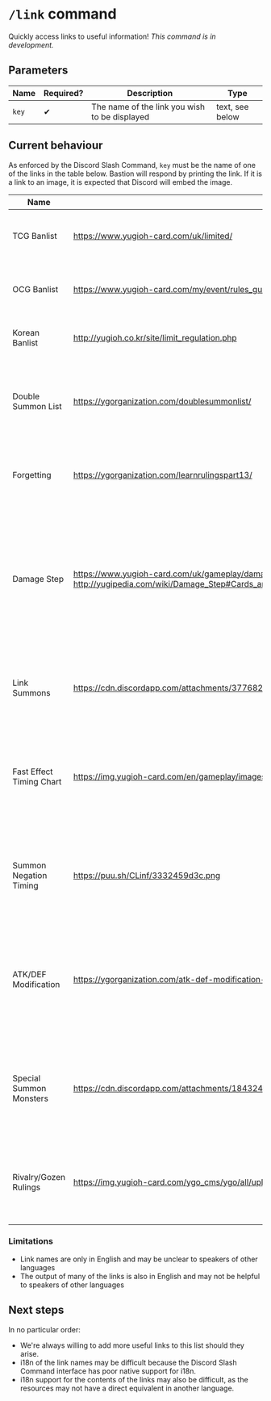 # `/link` command

Quickly access links to useful information! _This command is in development._

## Parameters

Name | Required? | Description | Type
--- | --- | --- | ---
`key` | ✔ | The name of the link you wish to be displayed | text, see below

## Current behaviour

As enforced by the Discord Slash Command, `key` must be the name of one of the links in the table below. Bastion will respond by printing the link. If it is a link to an image, it is expected that Discord will embed the image.

Name | Link | Description
--- | --- | ---
TCG Banlist | https://www.yugioh-card.com/uk/limited/ | The Yu-Gi-Oh! Trading Card Game Forbidden and Limited list.
OCG Banlist | https://www.yugioh-card.com/my/event/rules_guides/forbidden_cardlist.php?lang=en | The Yu-Gi-Oh! Official Card Game Forbidden and Limited list.
Korean Banlist | http://yugioh.co.kr/site/limit_regulation.php | The Forbidden and Limited list used in the Korean region.
Double Summon List | https://ygorganization.com/doublesummonlist/ | An educational article on the YGOrganization about different types of Double Summon effects.
Forgetting | https://ygorganization.com/learnrulingspart13/ | An educational article on the YGOrganization about the "forgetting" mechanic.
Damage Step | https://www.yugioh-card.com/uk/gameplay/damage.html, http://yugipedia.com/wiki/Damage_Step#Cards_and_effects_that_can_be_activated | The official breakdown of the rules for the different substeps of the Damage Step, as well as a Yugipedia article detailing the rules for what cards can be activated during the damage step.
Link Summons | https://cdn.discordapp.com/attachments/377682286394736650/690868673157791774/unknown.png | A screenshot of the official rulebook that clarifies the rules regarding materials for Link Summons.
Fast Effect Timing Chart | https://img.yugioh-card.com/en/gameplay/images/T-Flowchart_EN-US.jpg | An official rulings resource that aids in clarifying when players are allowed to activate certain kinds of card effect.
Summon Negation Timing | https://puu.sh/CLinf/3332459d3c.png | A diagram explaining the reasons behind an edge case in the rulings regarding negating the summon of a monster.
ATK/DEF Modification | https://ygorganization.com/atk-def-modification-and-you/ | An educational YGOrganization article that can serve as a reference for the sometimes-confusing rules for modifying the ATK and DEF of cards.
Special Summon Monsters | https://cdn.discordapp.com/attachments/184324960842416129/680508513105346659/nomi_monsters.png | A screenshot of the official rulebook clarifying an oft-overlooked rule regarding monsters that must first be Special Summoned.
Rivalry/Gozen Rulings | https://img.yugioh-card.com/ygo_cms/ygo/all/uploads/CardFAQ_Rivalry-of-Warlords_Gozen-Match-1.pdf | The official rulings resource for the cards "Rivalry of Warlords" and "Gozen Match".

### Limitations

- Link names are only in English and may be unclear to speakers of other languages
- The output of many of the links is also in English and may not be helpful to speakers of other languages

## Next steps

In no particular order:

- We're always willing to add more useful links to this list should they arise.
- i18n of the link names may be difficult because the Discord Slash Command interface has poor native support for i18n.
- i18n support for the contents of the links may also be difficult, as the resources may not have a direct equivalent in another language.
